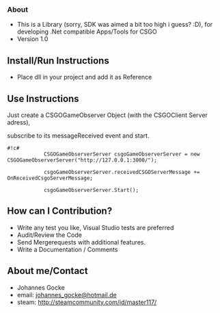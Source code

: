 ### About ###

* This is a Library (sorry, SDK was aimed a bit too high i guess? :D), for developing .Net compatible Apps/Tools for CSGO
* Version 1.0

## Install/Run Instructions ##

* Place dll in your project and add it as Reference

## Use Instructions ##

Just create a CSGOGameObserver Object (with the CSGOClient Server adress), 

subscribe to its messageReceived event and start.

```
#!c#
            CSGOGameObserverServer csgoGameObserverServer = new CSGOGameObserverServer("http://127.0.0.1:3000/");

            csgoGameObserverServer.receivedCSGOServerMessage += OnReceivedCsgoServerMessage;

            csgoGameObserverServer.Start();

```


## How can I Contribution? ##

* Write any test you like, Visual Studio tests are preferred
* Audit/Review the Code
* Send Mergerequests with additional features.
* Write a Documentation / Comments

## About me/Contact ##

* Johannes Gocke
* email: johannes_gocke@hotmail.de
* steam: http://steamcommunity.com/id/master117/